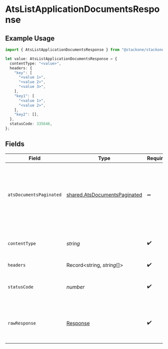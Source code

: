 # AtsListApplicationDocumentsResponse

## Example Usage

```typescript
import { AtsListApplicationDocumentsResponse } from "@stackone/stackone-client-ts/sdk/models/operations";

let value: AtsListApplicationDocumentsResponse = {
  contentType: "<value>",
  headers: {
    "key": [
      "<value 1>",
      "<value 2>",
      "<value 3>",
    ],
    "key1": [
      "<value 1>",
      "<value 2>",
    ],
    "key2": [],
  },
  statusCode: 335646,
};
```

## Fields

| Field                                                                               | Type                                                                                | Required                                                                            | Description                                                                         |
| ----------------------------------------------------------------------------------- | ----------------------------------------------------------------------------------- | ----------------------------------------------------------------------------------- | ----------------------------------------------------------------------------------- |
| `atsDocumentsPaginated`                                                             | [shared.AtsDocumentsPaginated](../../../sdk/models/shared/atsdocumentspaginated.md) | :heavy_minus_sign:                                                                  | The documents related to the application with the given identifier were retrieved.  |
| `contentType`                                                                       | *string*                                                                            | :heavy_check_mark:                                                                  | HTTP response content type for this operation                                       |
| `headers`                                                                           | Record<string, *string*[]>                                                          | :heavy_check_mark:                                                                  | N/A                                                                                 |
| `statusCode`                                                                        | *number*                                                                            | :heavy_check_mark:                                                                  | HTTP response status code for this operation                                        |
| `rawResponse`                                                                       | [Response](https://developer.mozilla.org/en-US/docs/Web/API/Response)               | :heavy_check_mark:                                                                  | Raw HTTP response; suitable for custom response parsing                             |